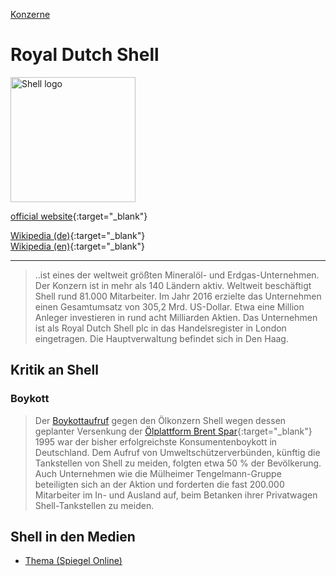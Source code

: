 [Konzerne](../konzerne.html)   

# Royal Dutch Shell

<img src="https://upload.wikimedia.org/wikipedia/en/e/e8/Shell_logo.svg" height="200" alt="Shell logo">

[official website](http://www.shell.com/){:target="_blank"}   

[Wikipedia (de)](https://de.wikipedia.org/wiki/Royal_Dutch_Shell){:target="_blank"}   
[Wikipedia (en)](https://en.wikipedia.org/wiki/Royal_Dutch_Shell){:target="_blank"}   

---

> ..ist eines der weltweit größten Mineralöl- und Erdgas-Unternehmen. Der Konzern ist in mehr als 140 Ländern aktiv. Weltweit beschäftigt Shell rund 81.000 Mitarbeiter. Im Jahr 2016 erzielte das Unternehmen einen Gesamtumsatz von 305,2 Mrd. US-Dollar. Etwa eine Million Anleger investieren in rund acht Milliarden Aktien. Das Unternehmen ist als Royal Dutch Shell plc in das Handelsregister in London eingetragen. Die Hauptverwaltung befindet sich in Den Haag.

## Kritik an Shell

### <a name="boykott">Boykott</a>
> Der [Boykottaufruf](../thema/boykott.html) gegen den Ölkonzern Shell wegen dessen geplanter Versenkung der [Ölplattform Brent Spar](https://de.wikipedia.org/wiki/Brent_Spar){:target="_blank"} 1995 war der bisher erfolgreichste Konsumentenboykott in Deutschland. Dem Aufruf von Umweltschützerverbünden, künftig die Tankstellen von Shell zu meiden, folgten etwa 50 % der Bevölkerung. Auch Unternehmen wie die Mülheimer Tengelmann-Gruppe beteiligten sich an der Aktion und forderten die fast 200.000 Mitarbeiter im In- und Ausland auf, beim Betanken ihrer Privatwagen Shell-Tankstellen zu meiden.

## Shell in den Medien
* <a target="_blank" href="https://www.spiegel.de/thema/shell/dossierarchiv-1.html">Thema (Spiegel Online)</a>
